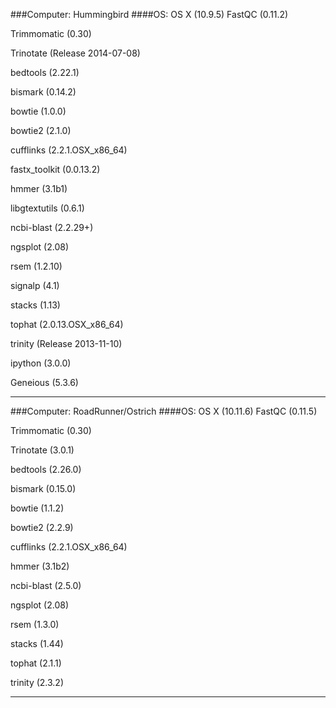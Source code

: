 ###Computer: Hummingbird
####OS: OS X (10.9.5)
FastQC (0.11.2)

Trimmomatic (0.30)

Trinotate (Release 2014-07-08)

bedtools (2.22.1)

bismark (0.14.2)

bowtie (1.0.0)

bowtie2 (2.1.0)

cufflinks (2.2.1.OSX_x86_64)

fastx_toolkit (0.0.13.2)

hmmer (3.1b1)

libgtextutils (0.6.1)

ncbi-blast (2.2.29+)

ngsplot (2.08)

rsem (1.2.10)

signalp (4.1)

stacks (1.13)

tophat (2.0.13.OSX_x86_64)

trinity (Release 2013-11-10)

ipython (3.0.0)

Geneious (5.3.6)

----

###Computer: RoadRunner/Ostrich
####OS: OS X (10.11.6)
FastQC (0.11.5)

Trimmomatic (0.30)

Trinotate (3.0.1)

bedtools (2.26.0)

bismark (0.15.0)

bowtie (1.1.2)

bowtie2 (2.2.9)

cufflinks (2.2.1.OSX_x86_64)

hmmer (3.1b2)

ncbi-blast (2.5.0)

ngsplot (2.08)

rsem (1.3.0)

stacks (1.44)

tophat (2.1.1)

trinity (2.3.2)

----
